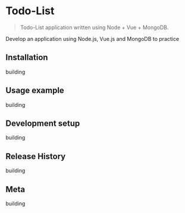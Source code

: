 # Todo-List
> Todo-List application written using Node + Vue + MongoDB.

 Develop an application using Node.js, Vue.js and MongoDB to practice

## Installation

building

## Usage example

building

## Development setup

building

## Release History

building

## Meta

building